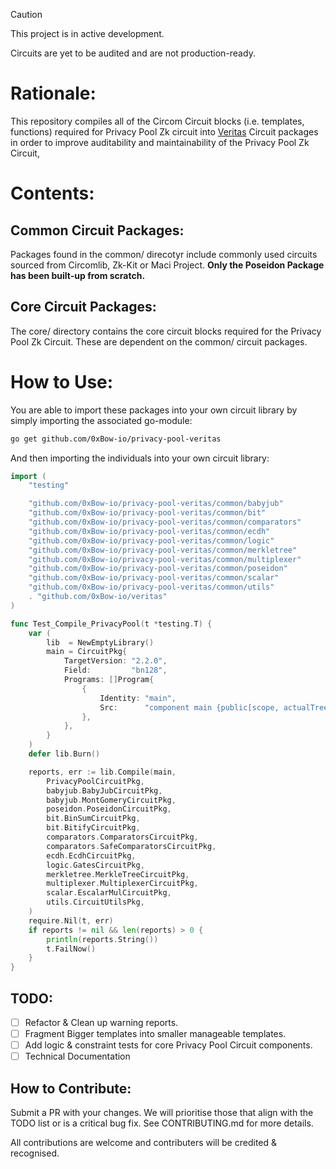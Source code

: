 > [!Caution]
> This project is in active development.
>
> Circuits are yet to be audited and are not production-ready.

# Rationale:

This repository compiles all of the Circom Circuit blocks
(i.e. templates, functions) required for Privacy Pool Zk circuit into [Veritas](https://github.com/0xbow-io/Veritas)
Circuit packages in order to improve auditability and maintainability of the Privacy Pool Zk Circuit,

# Contents:

## Common Circuit Packages:

Packages found in the common/ direcotyr include commonly used circuits sourced from Circomlib, Zk-Kit or Maci Project.
**Only the Poseidon Package has been built-up from scratch.**

## Core Circuit Packages:

The core/ directory contains the core circuit blocks required for the Privacy Pool Zk Circuit.
These are dependent on the common/ circuit packages.

# How to Use:

You are able to import these packages into your own circuit library by simply importing the associated go-module:

```Bash
go get github.com/0xBow-io/privacy-pool-veritas
```

And then importing the individuals into your own circuit library:

```Go
import (
	"testing"

	"github.com/0xBow-io/privacy-pool-veritas/common/babyjub"
	"github.com/0xBow-io/privacy-pool-veritas/common/bit"
	"github.com/0xBow-io/privacy-pool-veritas/common/comparators"
	"github.com/0xBow-io/privacy-pool-veritas/common/ecdh"
	"github.com/0xBow-io/privacy-pool-veritas/common/logic"
	"github.com/0xBow-io/privacy-pool-veritas/common/merkletree"
	"github.com/0xBow-io/privacy-pool-veritas/common/multiplexer"
	"github.com/0xBow-io/privacy-pool-veritas/common/poseidon"
	"github.com/0xBow-io/privacy-pool-veritas/common/scalar"
	"github.com/0xBow-io/privacy-pool-veritas/common/utils"
	. "github.com/0xBow-io/veritas"
)

func Test_Compile_PrivacyPool(t *testing.T) {
	var (
		lib  = NewEmptyLibrary()
		main = CircuitPkg{
			TargetVersion: "2.2.0",
			Field:         "bn128",
			Programs: []Program{
				{
					Identity: "main",
					Src:      "component main {public[scope, actualTreeDepth, context, externIO, existingStateRoot, newSaltPublicKey, newCiphertext]} = PrivacyPool(32, 7, 4, 2, 2);",
				},
			},
		}
	)
	defer lib.Burn()

	reports, err := lib.Compile(main,
		PrivacyPoolCircuitPkg,
		babyjub.BabyJubCircuitPkg,
		babyjub.MontGomeryCircuitPkg,
		poseidon.PoseidonCircuitPkg,
		bit.BinSumCircuitPkg,
		bit.BitifyCircuitPkg,
		comparators.ComparatorsCircuitPkg,
		comparators.SafeComparatorsCircuitPkg,
		ecdh.EcdhCircuitPkg,
		logic.GatesCircuitPkg,
		merkletree.MerkleTreeCircuitPkg,
		multiplexer.MultiplexerCircuitPkg,
		scalar.EscalarMulCircuitPkg,
		utils.CircuitUtilsPkg,
	)
	require.Nil(t, err)
	if reports != nil && len(reports) > 0 {
		println(reports.String())
		t.FailNow()
	}
}

```

## TODO:

-   [ ] Refactor & Clean up warning reports.
-   [ ] Fragment Bigger templates into smaller manageable templates.
-   [ ] Add logic & constraint tests for core Privacy Pool Circuit components.
-   [ ] Technical Documentation

## How to Contribute:

Submit a PR with your changes.
We will prioritise those that align with the TODO list or is a critical bug fix.
See CONTRIBUTING.md for more details.

All contributions are welcome and contributers will be credited & recognised.
